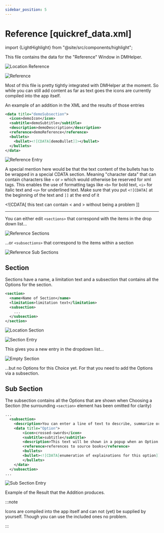 ```yaml
---
sidebar_position: 5
---
```


# Reference [quickref\_data.xml]

import {LightHighlight} from "@site/src/components/highlight";

This file contains the data for the "Reference" Window in DMHelper.

![Location Reference](./img/positionReference.png)

![Reference](./img/Reference.png)

Most of this file is pretty tightly integrated with DMHelper at the moment. So while you can still add content as far as text goes the icons are currently compiled into the app itself.

An example of an addition in the XML and the results of those entries

```xml
<data title="demoSubsection">
  <icon>demoIcon</icon>
  <subtitle>demoSubtitle</subtitle>
  <description>demoDescription</description>
  <reference>demoReference</reference>
  <bullets>
    <bullet><![CDATA[demoBullet]]></bullet>
  </bullets>
</data>
```

![Reference Entry](./img/referenceEntry.png)

A special mention here would be that the text content of the bullets has to be wrapped in a special CDATA section. Meaning "character data" that can contain characters like `<` or `>` which would otherwise be reserved for xml tags. This enables the use of formatting tags like `<b>` for bold text, `<i>` for italic text and `<u>` for underlined text.
Make sure that you put `<![CDATA[` at the beginning of the text and `]]` at the end of it

<!-- markdownlint-disable MD033 Exception to Rule MD033 needed for highlighting -->

<LightHighlight color="yellow">&lt;![CDATA[</LightHighlight> <LightHighlight color="lime">this text can contain &lt; and &gt; without being a problem</LightHighlight> <LightHighlight color="yellow">]]</LightHighlight>

<!-- markdownlint-enable MD033 -->

---

You can either edit `<sections>` that correspond with the items in the drop down list...

![Reference Sections](./img/referenceSections.png)

...or `<subsections>` that correspond to the items within a section

![Reference Sub Sections](./img/referenceSubSections.png)

## Section

Sections have a name, a limitation text and a subsection that contains all the Options for the section.

```xml
<section>
  <name>Name of Section</name>
  <limitation>limitation text</limitation>
  <subsection>
    ...
  </subsection>
</section>
```

![Location Section](./img/sectionPositionInFile.png)

![Section Entry](./img/sectionEntry.png)

This gives you a new entry in the dropdown list...

![Empty Section](./img/emptySection.png)

...but no Options for this Choice yet. For that you need to add the Options via a subsection.

## Sub Section

The subsection contains all the Options that are shown when Choosing a Section (the surrounding `<section>` element has been omitted for clarity)

```xml
...
  <subsection>
    <description>You can enter a line of text to describe, summarize or supplement the following options</description>
    <data title="Option">
        <icon>crossed-swords</icon>
        <subtitle>subtitle</subtitle>
        <description>This text will be shown in a popup when an Option is clicked</description>
        <reference>references to source books</reference>
        <bullets>
        <bullet><![CDATA[enumeration of explainations for this option]]></bullet>
        </bullets>
    </data>
  </subsection>
...
```

![Sub Section Entry](./img/subSectionEntry.png)

Example of the Result that the Addition produces.

:::note

Icons are compiled into the app itself and can not (yet) be supplied by yourself. Though you can use the included ones no problem.

:::
